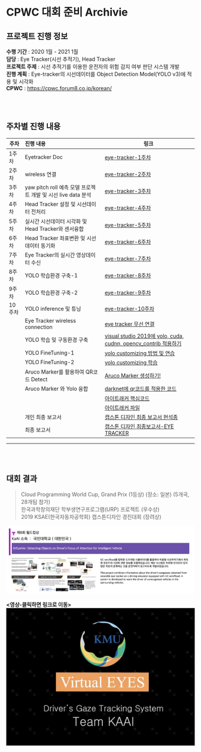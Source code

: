 # CPWC 대회 준비 Archivie

## 프로젝트 진행 정보 
**수행 기간** : 2020 1월 - 2021 1월   
**담당** : Eye Tracker(시선 추적기), Head Tracker  
**프로젝트 주제** : 시선 추적기를 이용한 운전자의 위험 감지 여부 판단 시스템 개발  
**진행 계획** : Eye-tracker의 시선데이터를 Object Detection Model(YOLO v3)에 적용 및 시각화   
**CPWC** : https://cpwc.forum8.co.jp/korean/


&nbsp;   
&nbsp;   


## 주차별 진행 내용 
| 주차 | 진행 내용  | 링크 |
|---|:---|---|
| 1주차 | Eyetracker Doc | [eye-tracker-1주차 ](EYE-Tracker/eye-tracker-1주차.md) |
| 2주차 | wireless 연결 | [eye-tracker-2주차 ](EYE-Tracker/eye-tracker-2주차.md) |
| 3주차 | yaw pitch roll 예측 모델 프로젝트 개발 및 시선 live data 분석 | [eye-tracker-3주차](EYE-Tracker/eye-tracker-3주차.md) |
| 4주차 | Head Tracker 설정 및 시선데이터 전처리 | [eye-tracker-4주차](EYE-Tracker/eye-tracker-4주차.md) |
| 5주차 | 실시간 시선데이터 시각화 및 Head Tracker와 센서융합 | [eye-tracker-5주차](EYE-Tracker/eye-tracker-5주차.md) |
| 6주차 | Head Tracker 좌표변환 및 시선데이터 동기화 | [eye-tracker-6주차](EYE-Tracker/eye-tracker-6주차.md) |
| 7주차 | Eye Tracker의 실시간 영상데이터 수신 | [eye-tracker-7주차](EYE-Tracker/eye-tracker-7주차.md) |
| 8주차 | YOLO 학습환경 구축-1 | [eye-tracker-8주차](EYE-Tracker/eye-tracker-8주차.md) |
| 9주차 | YOLO 학습환경 구축-2 | [eye-tracker-9주차](EYE-Tracker/eye-tracker-9주차.md) |
| 10주차 | YOLO inference 및 튜닝 | [eye-tracker-10주차](EYE-Tracker/eye-tracker-10주차.md) |
|  | Eye Tracker wireless connection | [eye tracker 무선 연결](EYE-Tracker/eye_tracker_무선_연결.md) |
|  | YOLO 학습 및 구동환경 구축 | [visual studio 2019에 yolo, cuda, cudnn, opencv_contrib 적용하기](EYE-Tracker/setting_visual_studio.md) |
|  | YOLO FineTuning-1 | [yolo customizing 방법 및 연습 ](EYE-Tracker/yolo_customizing_how.md) |
|  | YOLO FineTuning-2 | [yolo customizing 학습](EYE-Tracker/yolo_customizing_train.md) |
|  | Aruco Marker를 활용하여 QR코드 Detect | [Aruco Marker 생성하기!](EYE-Tracker/Aruco_Marker.md) |
|  | Aruco Marker 와 Yolo 융합 | [darknet에 qr코드를 적용한 코드](EYE-Tracker/darknet_qr.md) |
|  | | [아이트래커 핵심코드](EYE-Tracker/아이트래커_핵심코드.md) |
|  | | [아이트래커 파일](EYE-Tracker/아이트래커_파일.md) |
|  | 개인 최종 보고서 | [캡스톤 디자인 최종 보고서 현석종](EYE-Tracker/최종보고서_현석종.md) |
|  | 최종 보고서 | [캡스톤 디자인 최종보고서-EYE TRACKER](EYE-Tracker/최종보고서-EYE_TRACKER.md) |


---
&nbsp;   
&nbsp;   

## 대회 결과 
>Cloud Programming World Cup, Grand Prix (1등상) (장소: 일본) (5개국, 28개팀 참가)  
>한국과학창의재단 학부생연구프로그램(URP) 프로젝트 (우수상)    
>2019 KSAE(한국자동차공학회) 캡스톤디자인 경진대회 (장려상)  

![grand](EYE-Tracker/grand.png)


**<영상-클릭하면 링크로 이동>**
[![IMAGE_ALT](EYE-Tracker/nail.png)](https://www.youtube.com/watch?v=c87WL7q143k)




